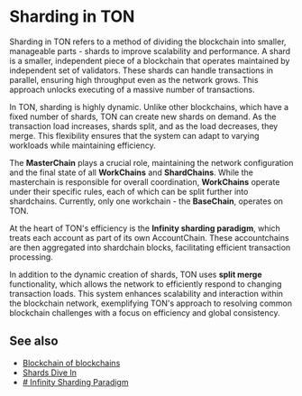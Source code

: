 # Sharding in TON

Sharding in TON refers to a method of dividing the blockchain into smaller, manageable parts - shards to improve scalability and performance. A shard is a smaller, independent piece of a blockchain that operates maintained by independent set of validators.
These shards can handle transactions in parallel, ensuring high throughput even as the network grows. This approach unlocks executing of a massive number of transactions. 

In TON, sharding is highly dynamic. Unlike other blockchains, which have a fixed number of shards, TON can create new shards on demand. 
As the transaction load increases, shards split, and as the load decreases, they merge. 
This flexibility ensures that the system can adapt to varying workloads while maintaining efficiency.

The **MasterChain** plays a crucial role, maintaining the network configuration and the final state of all **WorkChains** and **ShardChains**. 
While the masterchain is responsible for overall coordination, **WorkChains** operate under their specific rules, each of which can be split further into shardchains. 
Currently, only one workchain - the **BaseChain**, operates on TON.

At the heart of TON's efficiency is the **Infinity sharding paradigm**, which treats each account as part of its own AccountChain.
These accountchains are then aggregated into shardchain blocks, facilitating efficient transaction processing.

In addition to the dynamic creation of shards, TON uses **split merge** functionality, which allows the network to efficiently respond to changing transaction loads. This system enhances scalability and interaction within the blockchain network, exemplifying TON's approach to resolving common blockchain challenges with a focus on efficiency and global consistency.


## See also

* [Blockchain of blockchains](/v3/concepts/dive-into-ton/ton-blockchain/blockchain-of-blockchains/)
* [Shards Dive In](/v3/documentation/smart-contracts/shards/shards-intro)
* [# Infinity Sharding Paradigm](/v3/documentation/smart-contracts/shards/infinity-sharding-paradigm)
